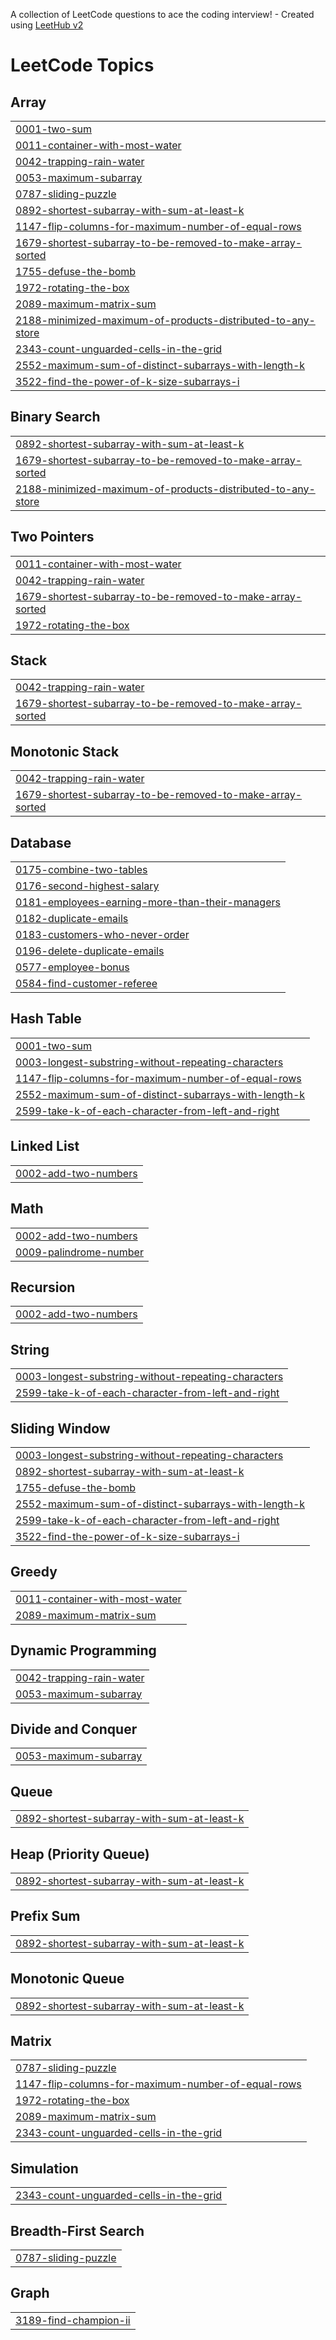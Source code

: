 A collection of LeetCode questions to ace the coding interview! - Created using [LeetHub v2](https://github.com/arunbhardwaj/LeetHub-2.0)
<!---LeetCode Topics Start-->
# LeetCode Topics
## Array
|  |
| ------- |
| [0001-two-sum](https://github.com/Vinhlam2512/Algorithm/tree/master/0001-two-sum) |
| [0011-container-with-most-water](https://github.com/Vinhlam2512/Algorithm/tree/master/0011-container-with-most-water) |
| [0042-trapping-rain-water](https://github.com/Vinhlam2512/Algorithm/tree/master/0042-trapping-rain-water) |
| [0053-maximum-subarray](https://github.com/Vinhlam2512/Algorithm/tree/master/0053-maximum-subarray) |
| [0787-sliding-puzzle](https://github.com/Vinhlam2512/Algorithm/tree/master/0787-sliding-puzzle) |
| [0892-shortest-subarray-with-sum-at-least-k](https://github.com/Vinhlam2512/Algorithm/tree/master/0892-shortest-subarray-with-sum-at-least-k) |
| [1147-flip-columns-for-maximum-number-of-equal-rows](https://github.com/Vinhlam2512/Algorithm/tree/master/1147-flip-columns-for-maximum-number-of-equal-rows) |
| [1679-shortest-subarray-to-be-removed-to-make-array-sorted](https://github.com/Vinhlam2512/Algorithm/tree/master/1679-shortest-subarray-to-be-removed-to-make-array-sorted) |
| [1755-defuse-the-bomb](https://github.com/Vinhlam2512/Algorithm/tree/master/1755-defuse-the-bomb) |
| [1972-rotating-the-box](https://github.com/Vinhlam2512/Algorithm/tree/master/1972-rotating-the-box) |
| [2089-maximum-matrix-sum](https://github.com/Vinhlam2512/Algorithm/tree/master/2089-maximum-matrix-sum) |
| [2188-minimized-maximum-of-products-distributed-to-any-store](https://github.com/Vinhlam2512/Algorithm/tree/master/2188-minimized-maximum-of-products-distributed-to-any-store) |
| [2343-count-unguarded-cells-in-the-grid](https://github.com/Vinhlam2512/Algorithm/tree/master/2343-count-unguarded-cells-in-the-grid) |
| [2552-maximum-sum-of-distinct-subarrays-with-length-k](https://github.com/Vinhlam2512/Algorithm/tree/master/2552-maximum-sum-of-distinct-subarrays-with-length-k) |
| [3522-find-the-power-of-k-size-subarrays-i](https://github.com/Vinhlam2512/Algorithm/tree/master/3522-find-the-power-of-k-size-subarrays-i) |
## Binary Search
|  |
| ------- |
| [0892-shortest-subarray-with-sum-at-least-k](https://github.com/Vinhlam2512/Algorithm/tree/master/0892-shortest-subarray-with-sum-at-least-k) |
| [1679-shortest-subarray-to-be-removed-to-make-array-sorted](https://github.com/Vinhlam2512/Algorithm/tree/master/1679-shortest-subarray-to-be-removed-to-make-array-sorted) |
| [2188-minimized-maximum-of-products-distributed-to-any-store](https://github.com/Vinhlam2512/Algorithm/tree/master/2188-minimized-maximum-of-products-distributed-to-any-store) |
## Two Pointers
|  |
| ------- |
| [0011-container-with-most-water](https://github.com/Vinhlam2512/Algorithm/tree/master/0011-container-with-most-water) |
| [0042-trapping-rain-water](https://github.com/Vinhlam2512/Algorithm/tree/master/0042-trapping-rain-water) |
| [1679-shortest-subarray-to-be-removed-to-make-array-sorted](https://github.com/Vinhlam2512/Algorithm/tree/master/1679-shortest-subarray-to-be-removed-to-make-array-sorted) |
| [1972-rotating-the-box](https://github.com/Vinhlam2512/Algorithm/tree/master/1972-rotating-the-box) |
## Stack
|  |
| ------- |
| [0042-trapping-rain-water](https://github.com/Vinhlam2512/Algorithm/tree/master/0042-trapping-rain-water) |
| [1679-shortest-subarray-to-be-removed-to-make-array-sorted](https://github.com/Vinhlam2512/Algorithm/tree/master/1679-shortest-subarray-to-be-removed-to-make-array-sorted) |
## Monotonic Stack
|  |
| ------- |
| [0042-trapping-rain-water](https://github.com/Vinhlam2512/Algorithm/tree/master/0042-trapping-rain-water) |
| [1679-shortest-subarray-to-be-removed-to-make-array-sorted](https://github.com/Vinhlam2512/Algorithm/tree/master/1679-shortest-subarray-to-be-removed-to-make-array-sorted) |
## Database
|  |
| ------- |
| [0175-combine-two-tables](https://github.com/Vinhlam2512/Algorithm/tree/master/0175-combine-two-tables) |
| [0176-second-highest-salary](https://github.com/Vinhlam2512/Algorithm/tree/master/0176-second-highest-salary) |
| [0181-employees-earning-more-than-their-managers](https://github.com/Vinhlam2512/Algorithm/tree/master/0181-employees-earning-more-than-their-managers) |
| [0182-duplicate-emails](https://github.com/Vinhlam2512/Algorithm/tree/master/0182-duplicate-emails) |
| [0183-customers-who-never-order](https://github.com/Vinhlam2512/Algorithm/tree/master/0183-customers-who-never-order) |
| [0196-delete-duplicate-emails](https://github.com/Vinhlam2512/Algorithm/tree/master/0196-delete-duplicate-emails) |
| [0577-employee-bonus](https://github.com/Vinhlam2512/Algorithm/tree/master/0577-employee-bonus) |
| [0584-find-customer-referee](https://github.com/Vinhlam2512/Algorithm/tree/master/0584-find-customer-referee) |
## Hash Table
|  |
| ------- |
| [0001-two-sum](https://github.com/Vinhlam2512/Algorithm/tree/master/0001-two-sum) |
| [0003-longest-substring-without-repeating-characters](https://github.com/Vinhlam2512/Algorithm/tree/master/0003-longest-substring-without-repeating-characters) |
| [1147-flip-columns-for-maximum-number-of-equal-rows](https://github.com/Vinhlam2512/Algorithm/tree/master/1147-flip-columns-for-maximum-number-of-equal-rows) |
| [2552-maximum-sum-of-distinct-subarrays-with-length-k](https://github.com/Vinhlam2512/Algorithm/tree/master/2552-maximum-sum-of-distinct-subarrays-with-length-k) |
| [2599-take-k-of-each-character-from-left-and-right](https://github.com/Vinhlam2512/Algorithm/tree/master/2599-take-k-of-each-character-from-left-and-right) |
## Linked List
|  |
| ------- |
| [0002-add-two-numbers](https://github.com/Vinhlam2512/Algorithm/tree/master/0002-add-two-numbers) |
## Math
|  |
| ------- |
| [0002-add-two-numbers](https://github.com/Vinhlam2512/Algorithm/tree/master/0002-add-two-numbers) |
| [0009-palindrome-number](https://github.com/Vinhlam2512/Algorithm/tree/master/0009-palindrome-number) |
## Recursion
|  |
| ------- |
| [0002-add-two-numbers](https://github.com/Vinhlam2512/Algorithm/tree/master/0002-add-two-numbers) |
## String
|  |
| ------- |
| [0003-longest-substring-without-repeating-characters](https://github.com/Vinhlam2512/Algorithm/tree/master/0003-longest-substring-without-repeating-characters) |
| [2599-take-k-of-each-character-from-left-and-right](https://github.com/Vinhlam2512/Algorithm/tree/master/2599-take-k-of-each-character-from-left-and-right) |
## Sliding Window
|  |
| ------- |
| [0003-longest-substring-without-repeating-characters](https://github.com/Vinhlam2512/Algorithm/tree/master/0003-longest-substring-without-repeating-characters) |
| [0892-shortest-subarray-with-sum-at-least-k](https://github.com/Vinhlam2512/Algorithm/tree/master/0892-shortest-subarray-with-sum-at-least-k) |
| [1755-defuse-the-bomb](https://github.com/Vinhlam2512/Algorithm/tree/master/1755-defuse-the-bomb) |
| [2552-maximum-sum-of-distinct-subarrays-with-length-k](https://github.com/Vinhlam2512/Algorithm/tree/master/2552-maximum-sum-of-distinct-subarrays-with-length-k) |
| [2599-take-k-of-each-character-from-left-and-right](https://github.com/Vinhlam2512/Algorithm/tree/master/2599-take-k-of-each-character-from-left-and-right) |
| [3522-find-the-power-of-k-size-subarrays-i](https://github.com/Vinhlam2512/Algorithm/tree/master/3522-find-the-power-of-k-size-subarrays-i) |
## Greedy
|  |
| ------- |
| [0011-container-with-most-water](https://github.com/Vinhlam2512/Algorithm/tree/master/0011-container-with-most-water) |
| [2089-maximum-matrix-sum](https://github.com/Vinhlam2512/Algorithm/tree/master/2089-maximum-matrix-sum) |
## Dynamic Programming
|  |
| ------- |
| [0042-trapping-rain-water](https://github.com/Vinhlam2512/Algorithm/tree/master/0042-trapping-rain-water) |
| [0053-maximum-subarray](https://github.com/Vinhlam2512/Algorithm/tree/master/0053-maximum-subarray) |
## Divide and Conquer
|  |
| ------- |
| [0053-maximum-subarray](https://github.com/Vinhlam2512/Algorithm/tree/master/0053-maximum-subarray) |
## Queue
|  |
| ------- |
| [0892-shortest-subarray-with-sum-at-least-k](https://github.com/Vinhlam2512/Algorithm/tree/master/0892-shortest-subarray-with-sum-at-least-k) |
## Heap (Priority Queue)
|  |
| ------- |
| [0892-shortest-subarray-with-sum-at-least-k](https://github.com/Vinhlam2512/Algorithm/tree/master/0892-shortest-subarray-with-sum-at-least-k) |
## Prefix Sum
|  |
| ------- |
| [0892-shortest-subarray-with-sum-at-least-k](https://github.com/Vinhlam2512/Algorithm/tree/master/0892-shortest-subarray-with-sum-at-least-k) |
## Monotonic Queue
|  |
| ------- |
| [0892-shortest-subarray-with-sum-at-least-k](https://github.com/Vinhlam2512/Algorithm/tree/master/0892-shortest-subarray-with-sum-at-least-k) |
## Matrix
|  |
| ------- |
| [0787-sliding-puzzle](https://github.com/Vinhlam2512/Algorithm/tree/master/0787-sliding-puzzle) |
| [1147-flip-columns-for-maximum-number-of-equal-rows](https://github.com/Vinhlam2512/Algorithm/tree/master/1147-flip-columns-for-maximum-number-of-equal-rows) |
| [1972-rotating-the-box](https://github.com/Vinhlam2512/Algorithm/tree/master/1972-rotating-the-box) |
| [2089-maximum-matrix-sum](https://github.com/Vinhlam2512/Algorithm/tree/master/2089-maximum-matrix-sum) |
| [2343-count-unguarded-cells-in-the-grid](https://github.com/Vinhlam2512/Algorithm/tree/master/2343-count-unguarded-cells-in-the-grid) |
## Simulation
|  |
| ------- |
| [2343-count-unguarded-cells-in-the-grid](https://github.com/Vinhlam2512/Algorithm/tree/master/2343-count-unguarded-cells-in-the-grid) |
## Breadth-First Search
|  |
| ------- |
| [0787-sliding-puzzle](https://github.com/Vinhlam2512/Algorithm/tree/master/0787-sliding-puzzle) |
## Graph
|  |
| ------- |
| [3189-find-champion-ii](https://github.com/Vinhlam2512/Algorithm/tree/master/3189-find-champion-ii) |
<!---LeetCode Topics End-->